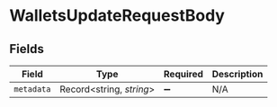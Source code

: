 # WalletsUpdateRequestBody


## Fields

| Field                    | Type                     | Required                 | Description              |
| ------------------------ | ------------------------ | ------------------------ | ------------------------ |
| `metadata`               | Record<string, *string*> | :heavy_minus_sign:       | N/A                      |